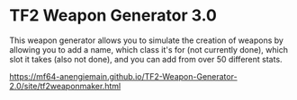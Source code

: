 # TF2 Weapon Generator 3.0
This weapon generator allows you to simulate the creation of weapons by allowing you to add a name, which class it's for (not currently done), which slot it takes (also not done), and you can add from over 50 different stats.

https://mf64-anengiemain.github.io/TF2-Weapon-Generator-2.0/site/tf2weaponmaker.html
